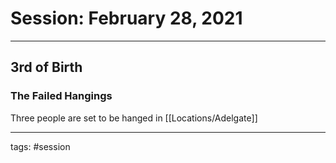 # Session: February 28, 2021
---

## 3rd of Birth

### The Failed Hangings

Three people are set to be hanged in [[Locations/Adelgate]]

---

tags: #session